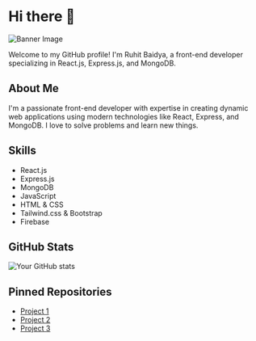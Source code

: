 # Hi there 👋

![Banner Image](https://i.ibb.co/v3CrVRr/2-1.png)

Welcome to my GitHub profile! I'm Ruhit Baidya, a front-end developer specializing in React.js, Express.js, and MongoDB.

## About Me
I'm a passionate front-end developer with expertise in creating dynamic web applications using modern technologies like React, Express, and MongoDB. I love to solve problems and learn new things.

## Skills
- React.js
- Express.js
- MongoDB
- JavaScript
- HTML & CSS
- Tailwind.css & Bootstrap
- Firebase

## GitHub Stats
![Your GitHub stats](https://github-readme-stats.vercel.app/api?username=your-username&show_icons=true&theme=radical)

## Pinned Repositories
- [Project 1](https://github.com/your-username/project1)
- [Project 2](https://github.com/your-username/project2)
- [Project 3](https://github.com/your-username/project3)


